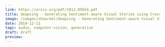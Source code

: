 ```yaml
---
link: https://arxiv.org/pdf/1912.05654.pdf
title: deepsing - Generating Sentiment-aware Visual Stories using Cross-modal Music Translation
image: /images/showreel/deepsing - Generating Sentiment-aware Visual Stories using Cross-modal Music Translation.jpg
date: 2019-12-11
tags: audio, computer-vision, generative
draft: draft
preview:
---
```



